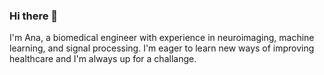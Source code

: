 ### Hi there 👋

I'm Ana, a biomedical engineer with experience in neuroimaging, machine learning, and signal processing. I'm eager to learn new ways of improving healthcare and I'm always up for a challange.

<!--
[![Top Langs](https://github-readme-stats.vercel.app/api/top-langs/?username=anamatoso&layout=compact&theme=dark)](https://github.com/anamatoso/github-readme-stats)



**anamatoso/anamatoso** is a ✨ _special_ ✨ repository because its `README.md` (this file) appears on your GitHub profile.

Here are some ideas to get you started:

- 🔭 I’m currently working on ...
- 🌱 I’m currently learning ...
- 👯 I’m looking to collaborate on ...
- 🤔 I’m looking for help with ...
- 💬 Ask me about ...
- 📫 How to reach me: ...
- 😄 Pronouns: ...
- ⚡ Fun fact: ...
-->
